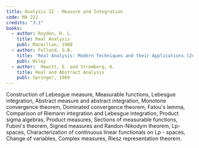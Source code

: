 ```yaml
---
title: Analysis II - Measure and Integration
code: MA 222
credits: "3:1"
books:
  - author: Royden, H. L.
    title: Real Analysis
    publ: Macmillan, 1988
  - author: Folland, G.B.
    title: 'Real Analysis: Modern Techniques and their Applications (2nd Ed.)'
    publ: Wiley
  - author:  Hewitt, E. and Stromberg, K.     
    title: Real and Abstract Analysis
    publ: Springer, 1969
---
```

Construction of Lebesgue measure, Measurable functions, Lebesgue integration,
Abstract measure and abstract integration, Monotone convergence theorem,
Dominated convergence theorem, Fatou's lemma, Comparison of Riemann integration
and Lebesgue integration, Product sigma algebras, Product measures, Sections of
measurable functions, Fubini's theorem, Signed measures and Randon-Nikodym
theorem, Lp-spaces, Characterization of continuous linear functionals on Lp -
spaces, Change of variables, Complex measures, Riesz representation theorem.
 
